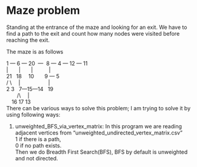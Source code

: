 # Maze problem
Standing at the entrance of the maze and looking for an exit. We have to find a path to the exit and count how many nodes were visited before reaching the exit.   

The maze is as follows 

1    —    6  —  20&nbsp;  —&nbsp;  8 — 4 — 12 — 11    
|&emsp;&emsp;|&emsp;&emsp;|&emsp;&emsp;&emsp;|&emsp;&emsp;   
21&nbsp;&nbsp;&nbsp;18 &emsp;10&emsp;&emsp;9 — 5   
/ \ &emsp;|	&emsp;&emsp;&emsp;&emsp;&emsp;|    
2  3 &nbsp;&nbsp;7—15—14&nbsp;&nbsp;&nbsp;19    
&emsp;&emsp;/\ &emsp;|         
&emsp;16&nbsp;17&nbsp;13    
There can be various ways to solve this problem; I am trying to solve it by using following ways:
1)	unweighted_BFS_via_vertex_matrix: In this program we are reading adjacent vertices from “unweighted_undirected_vertex_matrix.csv”   
  1 if there is a path,       
  0 if no path exists.   
Then we do Breadth First Search(BFS), BFS by default is unweighted and not directed. 


